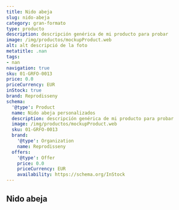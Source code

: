 ```yaml
---
title: Nido abeja
slug: nido-abeja
category: gran-formato
type: producto
description: descripción genérica de mi producto para probar
image: /img/productos/mockupProduct.web
alt: alt descripció de la foto
metatitle: .nan
tags:
- nan
navigation: true
sku: 01-GRFO-0013
price: 0.0
priceCurrency: EUR
inStock: true
brand: Reprodisseny
schema:
  '@type': Product
  name: Nido abeja personalizados
  description: descripción genérica de mi producto para probar
  image: /img/productos/mockupProduct.web
  sku: 01-GRFO-0013
  brand:
    '@type': Organization
    name: Reprodisseny
  offers:
    '@type': Offer
    price: 0.0
    priceCurrency: EUR
    availability: https://schema.org/InStock
---
```


## Nido abeja

